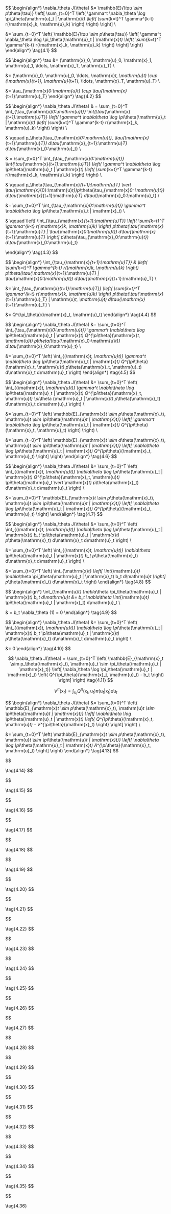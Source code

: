 $$
\begin{align*}
\nabla_\theta J(\theta) &= \mathbb{E}_{\tau \sim p_\theta(\tau)} \left[ \sum_{t=0}^T \left( \gamma^t \nabla_\theta \log \pi_\theta(\mathrm{u}_t | \mathrm{x}_t) \left( \sum_{k=t}^T \gamma^{k-t} r(\mathrm{x}_k, \mathrm{u}_k) \right) \right) \right] \\

&= \sum_{t=0}^T \left\{ \mathbb{E}_{\tau \sim p_\theta(\tau)} \left[ \gamma^t \nabla_\theta \log \pi_\theta(\mathrm{u}_t | \mathrm{x}_t) \left( \sum_{k=t}^T \gamma^{k-t} r(\mathrm{x}_k, \mathrm{u}_k) \right) \right] \right\}
\end{align*}
\tag{4.1}
$$

$$
\begin{align*}
\tau &= (\mathrm{x}_0, \mathrm{u}_0, \mathrm{x}_1, \mathrm{u}_1, \ldots, \mathrm{x}_T, \mathrm{u}_T) \\

&= (\mathrm{x}_0, \mathrm{u}_0, \ldots, \mathrm{x}_t, \mathrm{u}_t) \cup (\mathrm{x}_{t+1}, \mathrm{u}_{t+1}, \ldots, \mathrm{x}_T, \mathrm{u}_T) \\

&= \tau_{\mathrm{x}_0:\mathrm{u}_t} \cup \tau_{\mathrm{x}_{t+1}:\mathrm{u}_T}
\end{align*}
\tag{4.2}
$$

$$
\begin{align*}
\nabla_\theta J(\theta) & = \sum_{t=0}^T \int_{\tau_{\mathrm{x}_0:\mathrm{u}_t}} \int_{\tau_{\mathrm{x}_{t+1}:\mathrm{u}_T}} \left( \gamma^t \nabla_\theta \log \pi_\theta(\mathrm{u}_t | \mathrm{x}_t) \left( \sum_{k=t}^T \gamma^{k-t} r(\mathrm{x}_k, \mathrm{u}_k) \right) \right) \\

& \qquad p_\theta(\tau_{\mathrm{x}_0:\mathrm{u}_t}, \tau_{\mathrm{x}_{t+1}:\mathrm{u}_T}) d\tau_{\mathrm{x}_{t+1}:\mathrm{u}_T} d\tau_{\mathrm{x}_0:\mathrm{u}_t} \\

& = \sum_{t=0}^T \int_{\tau_{\mathrm{x}_0:\mathrm{u}_t}} \int_{\tau_{\mathrm{x}_{t+1}:\mathrm{u}_T}} \left( \gamma^t \nabla_\theta \log \pi_\theta(\mathrm{u}_t | \mathrm{x}_t) \left( \sum_{k=t}^T \gamma^{k-t} r(\mathrm{x}_k, \mathrm{u}_k) \right) \right) \\

& \qquad p_\theta(\tau_{\mathrm{x}_{t+1}:\mathrm{u}_T} \vert \tau_{\mathrm{x}_{0}:\mathrm{u}_t})p_\theta(\tau_{\mathrm{x}_0: \mathrm{u}_t}) d\tau_{\mathrm{x}_{t+1}:\mathrm{u}_T} d\tau_{\mathrm{x}_0:\mathrm{u}_t} \\

&= \sum_{t=0}^T \int_{\tau_{\mathrm{x}_0:\mathrm{u}_t}} \gamma^t \nabla_\theta \log \pi_\theta(\mathrm{u}_t | \mathrm{x}_t) \\

& \qquad \left[ \int_{\tau_{\mathrm{x}_{t+1}:\mathrm{u}_T}} \left( \sum_{k=t}^T \gamma^{k-t} r(\mathrm{x}_k, \mathrm{u}_k) \right) p_\theta(\tau_{\mathrm{x}_{t+1}:\mathrm{u}_T} | \tau_{\mathrm{x}_0:\mathrm{u}_t}) d\tau_{\mathrm{x}_{t+1}:\mathrm{u}_T} \right] p_\theta(\tau_{\mathrm{x}_0:\mathrm{u}_t}) d\tau_{\mathrm{x}_0:\mathrm{u}_t}

\end{align*}
\tag{4.3}
$$

$$
\begin{align*}
\int_{\tau_{\mathrm{x}_{t+1}:\mathrm{u}_T}} & \left( \sum_{k=t}^T \gamma^{k-t} r(\mathrm{x}_k, \mathrm{u}_k) \right) p_\theta(\tau_{\mathrm{x}_{t+1}:\mathrm{u}_T} | \tau_{\mathrm{x}_0:\mathrm{u}_t}) d\tau_{\mathrm{x}_{t+1}:\mathrm{u}_T} \\

&= \int_{\tau_{\mathrm{x}_{t+1}:\mathrm{u}_T}} \left( \sum_{k=t}^T \gamma^{k-t} r(\mathrm{x}_k, \mathrm{u}_k) \right) p_\theta(\tau_{\mathrm{x}_{t+1}:\mathrm{u}_T} | \mathrm{x}_t, \mathrm{u}_t) d\tau_{\mathrm{x}_{t+1}:\mathrm{u}_T} \\

&= Q^{\pi_\theta}(\mathrm{x}_t, \mathrm{u}_t)
\end{align*}
\tag{4.4}
$$

$$
\begin{align*}
\nabla_\theta J(\theta) &= \sum_{t=0}^T \int_{\tau_{\mathrm{x}_0:\mathrm{u}_t}} \gamma^t \nabla_\theta \log \pi_\theta(\mathrm{u}_t | \mathrm{x}_t) Q^{\pi_\theta}(\mathrm{x}_t, \mathrm{u}_t) p_\theta(\tau_{\mathrm{x}_0:\mathrm{u}_t}) d\tau_{\mathrm{x}_0:\mathrm{u}_t} \\

&= \sum_{t=0}^T \left( \int_{(\mathrm{x}_t, \mathrm{u}_t)} \gamma^t \nabla_\theta \log \pi_\theta(\mathrm{u}_t | \mathrm{x}_t) Q^{\pi_\theta}(\mathrm{x}_t, \mathrm{u}_t) p_\theta(\mathrm{x}_t, \mathrm{u}_t) d\mathrm{x}_t d\mathrm{u}_t \right)
\end{align*}
\tag{4.5}
$$

$$
\begin{align*}
\nabla_\theta J(\theta) &= \sum_{t=0}^T \left( \int_{(\mathrm{x}_t, \mathrm{u}_t)} \gamma^t \nabla_\theta \log \pi_\theta(\mathrm{u}_t | \mathrm{x}_t) Q^{\pi_\theta}(\mathrm{x}_t, \mathrm{u}_t) \pi_\theta (\mathrm{u}_t | \mathrm{x}_t) p_\theta(\mathrm{x}_t) d\mathrm{x}_t d\mathrm{u}_t \right) \\

&= \sum_{t=0}^T \left( \mathbb{E}_{\mathrm{x}_t \sim p_\theta(\mathrm{x}_t), \mathrm{u}_t \sim \pi_\theta(\mathrm{u}_t | \mathrm{x}_t)} \left[ \gamma^t \nabla_\theta \log \pi_\theta(\mathrm{u}_t | \mathrm{x}_t) Q^{\pi_\theta}(\mathrm{x}_t, \mathrm{u}_t) \right] \right) \\

&= \sum_{t=0}^T \left( \mathbb{E}_{\mathrm{x}_t \sim d_\theta(\mathrm{x}_t), \mathrm{u}_t \sim \pi_\theta(\mathrm{u}_t | \mathrm{x}_t)} \left[ \nabla_\theta \log \pi_\theta(\mathrm{u}_t | \mathrm{x}_t) Q^{\pi_\theta}(\mathrm{x}_t, \mathrm{u}_t) \right] \right)
\end{align*}
\tag{4.6}
$$

$$
\begin{align*}
\nabla_\theta J(\theta) &= \sum_{t=0}^T \left( \int_{(\mathrm{x}_t, \mathrm{u}_t)} \nabla_\theta \log \pi_\theta(\mathrm{u}_t | \mathrm{x}_t) Q^{\pi_\theta}(\mathrm{x}_t, \mathrm{u}_t) \pi_\theta(\mathrm{u}_t \vert \mathrm{x}_t) p_\theta(\mathrm{x}_t) d\mathrm{x}_t d\mathrm{u}_t \right) \\

&= \sum_{t=0}^T \mathbb{E}_{\mathrm{x}_t \sim p_\theta(\mathrm{x}_t), \mathrm{u}_t \sim \pi_\theta(\mathrm{u}_t | \mathrm{x}_t)} \left[ \nabla_\theta \log \pi_\theta(\mathrm{u}_t | \mathrm{x}_t) Q^{\pi_\theta}(\mathrm{x}_t, \mathrm{u}_t) \right]
\end{align*}
\tag{4.7}
$$

$$
\begin{align*}
\nabla_\theta J(\theta) &= \sum_{t=0}^T \left( \int_{(\mathrm{x}_t, \mathrm{u}_t)} \nabla_\theta \log \pi_\theta(\mathrm{u}_t | \mathrm{x}_t) b_t \pi_\theta(\mathrm{u}_t | \mathrm{x}_t) p_\theta(\mathrm{x}_t) d\mathrm{x}_t d\mathrm{u}_t \right) \\

&= \sum_{t=0}^T \left( \int_{(\mathrm{x}_t, \mathrm{u}_t)} \nabla_\theta \pi_\theta(\mathrm{u}_t | \mathrm{x}_t) b_t p_\theta(\mathrm{x}_t) d\mathrm{x}_t d\mathrm{u}_t \right) \\

&= \sum_{t=0}^T \left( \int_{\mathrm{x}_t} \left[ \int_{\mathrm{u}_t} \nabla_\theta \pi_\theta(\mathrm{u}_t | \mathrm{x}_t) b_t d\mathrm{u}_t \right] p_\theta(\mathrm{x}_t) d\mathrm{x}_t \right)
\end{align*}
\tag{4.8}
$$

$$
\begin{align*}
\int_{\mathrm{u}_t} \nabla_\theta \pi_\theta(\mathrm{u}_t | \mathrm{x}_t) b_t d\mathrm{u}_t &= b_t \nabla_\theta \int_{\mathrm{u}_t} \pi_\theta(\mathrm{u}_t | \mathrm{x}_t) d\mathrm{u}_t \\

& = b_t \nabla_\theta (1) = 0
\end{align*}
\tag{4.9}
$$

$$
\begin{align*}
\nabla_\theta J(\theta) &= \sum_{t=0}^T \left( \int_{(\mathrm{x}_t, \mathrm{u}_t)} \nabla_\theta \log \pi_\theta(\mathrm{u}_t | \mathrm{x}_t) b_t \pi_\theta(\mathrm{u}_t | \mathrm{x}_t) p_\theta(\mathrm{x}_t) d\mathrm{x}_t d\mathrm{u}_t \right) \\

&= 0
\end{align*}
\tag{4.10}
$$

$$
\nabla_\theta J(\theta) = \sum_{t=0}^T \left( \mathbb{E}_{\mathrm{x}_t \sim p_\theta(\mathrm{x}_t), \mathrm{u}_t \sim \pi_\theta(\mathrm{u}_t | \mathrm{x}_t)} \left[ \nabla_\theta \log \pi_\theta(\mathrm{u}_t | \mathrm{x}_t) \left( Q^{\pi_\theta}(\mathrm{x}_t, \mathrm{u}_t) - b_t \right) \right] \right)
\tag{4.11}
$$

$$
V^\pi(\mathrm{x}_t)=\int_{\mathrm{u}_t}Q^{\pi}(\mathrm{x}_t, \mathrm{u}_t)\pi(\mathrm{u}_t \vert \mathrm{x}_t)d \mathrm{u}_t
\tag{4.12}
$$

$$
\begin{align*}
\nabla_\theta J(\theta) &= \sum_{t=0}^T \left( \mathbb{E}_{\mathrm{x}_t \sim p_\theta(\mathrm{x}_t), \mathrm{u}_t \sim \pi_\theta(\mathrm{u}_t | \mathrm{x}_t)} \left[ \nabla_\theta \log \pi_\theta(\mathrm{u}_t | \mathrm{x}_t) \left\{ Q^{\pi_\theta}(\mathrm{x}_t, \mathrm{u}_t) - V^{\pi_\theta}(\mathrm{x}_t) \right\} \right] \right) \\

&= \sum_{t=0}^T \left( \mathbb{E}_{\mathrm{x}_t \sim p_\theta(\mathrm{x}_t), \mathrm{u}_t \sim \pi_\theta(\mathrm{u}_t | \mathrm{x}_t)} \left[ \nabla_\theta \log \pi_\theta(\mathrm{u}_t | \mathrm{x}_t) A^{\pi_\theta}(\mathrm{x}_t, \mathrm{u}_t) \right] \right)
\end{align*}
\tag{4.13}
$$

$$

\tag{4.14}
$$

$$

\tag{4.15}
$$

$$

\tag{4.16}
$$

$$

\tag{4.17}
$$

$$

\tag{4.18}
$$

$$

\tag{4.19}
$$

$$

\tag{4.20}
$$

$$

\tag{4.21}
$$

$$

\tag{4.22}
$$

$$

\tag{4.23}
$$

$$

\tag{4.24}
$$

$$

\tag{4.25}
$$

$$

\tag{4.26}
$$

$$

\tag{4.27}
$$

$$

\tag{4.28}
$$

$$

\tag{4.29}
$$

$$

\tag{4.30}
$$

$$

\tag{4.31}
$$

$$

\tag{4.32}
$$

$$

\tag{4.33}
$$

$$

\tag{4.34}
$$

$$

\tag{4.35}
$$

$$

\tag{4.36}
